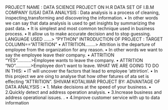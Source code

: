 PROJECT NAME : DATA SCIENCE PROJECT ON H.R DATA SET OF I.B.M COMPANY (USA)
DATA ANALYSIS :
Data analysis is a process of cleaning, inspecting,transforming and discovering the information.
• In other words we can say that data analysis is used to get insights by summarizing the past data.
• It is simplest and most common technique used in business process.
• It allow us to make accurate decision and to stop guessing.
LANGUAGE USED ……> “PYTHON”
INTRODUCTION OF PROJECT :
TARGET COLUMN==”ATTRITION”
• ATTRITION……..> Attrition is the departure of employee from the organization for any reason.
• In other words we want to say the employee leave their company.
• ATTRITION “YES”………..>Employee wants to leave the company.
• ATTRITION “NO”…………>Employee don’t want to leave.
WHAT WE ARE GOING TO DO IN THIS:
• IT will uncover the factors that lead to employee ‘attrirtion’.
• In this project we are oing to analyse that how other fatures of ata set is effecting “ATTRITION”.
SHIVAM KOTALWAR
PROJECT BY:
ADVANTAGE OF DATA ANALYSIS :
• 1. Make decisions at the speed of your business.
• 2.Quickly detect and address operation analysis.
• 3.Increase business and address operational issues.
.
• 4.Improve customer service with up to data information
